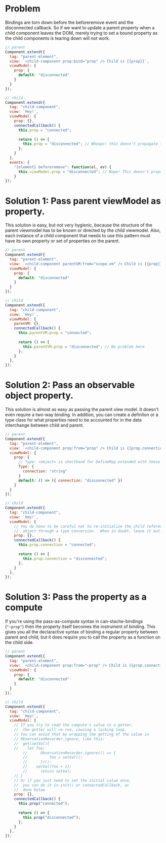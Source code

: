 # Problem

Bindings are torn down before the beforeremove event and the disconnected callback.  So if we want to update a parent
property when a child component leaves the DOM, merely trying to set a bound property as the child components is
tearing down will not work.

```js
// parent
Component.extend({
  tag: "parent-element",
  view: `<child-component prop:bind="prop" /> Child is {{prop}}`,
  viewModel: {
    prop: {
      default: "disconnected"
    }
  }
});

// child
Component.extend({
  tag: "child-component",
  view: `Hey!`,
  viewModel: {
    prop: {},
    connectedCallback() {
      this.prop = "connected";
      
      return () => {
        this.prop = "disconnected"; // Whoops! this doesn't propagate to the parent
      };
    }
  },
  events: {
    "{element} beforeremove": function(el, ev) {
      this.viewModel.prop = "disconnected"; // Nope! This doesn't propagate either.
    }
});
```

# Solution 1: Pass parent viewModel as property.
This solution is easy, but not very hygienic, because the structure of the parent viewmodel 
has to be known or directed by the child viewmodel.  Also, each instance of a child component
that needs to use this pattern must have its own property or set of properties on the parent.

```js
// parent
Component.extend({
  tag: "parent-element",
  view: `<child-component parentVM:from="scope.vm" /> Child is {{prop}}`,
  viewModel: {
    prop: {
      default: "disconnected"
    }
  }
});

// child
Component.extend({
  tag: "child-component",
  view: `Hey!`,
  viewModel: {
    parenVM: {},
    connectedCallback() {
      this.parentVM.prop = "connected";
      
      return () => {
        this.parentVM.prop = "disconnected"; // No problem here
      };
    }
  },
});
```

# Solution 2: Pass an observable object property.
This solution is almost as easy as passing the parent view model. It doesn't even require a two-way
binding. In addition, you can create a definiton or a type class for what properties need to be
accounted for in the data interchange between child and parent.

```js
// parent
Component.extend({
  tag: "parent-element",
  view: `<child-component prop:from="prop" /> Child is {{prop.connection}}`,
  viewModel: {
    prop: {
      // Type: <object> is shorthand for DefineMap extended with these definitions
      Type: {
        connection: "string"
      }
      default: () => ({ connection: "disconnected" })
    }
  }
});

// child
Component.extend({
  tag: "child-component",
  view: `Hey!`,
  viewModel: {
    // You do have to be careful not to re-initialize the child reference to the
    //  object through a type conversion.  When in doubt, leave it out.
    prop: {},
    connectedCallback() {
      this.prop.connection = "connected";
      
      return () => {
        this.prop.connection = "disconnected";
      };
    }
  },
});
```

# Solution 3: Pass the property as a compute

If you're using the pass-as-compute syntax in can-stache-bindings (`"~prop"`) then the property itself
becomes the instrument of binding.  This gives you all the declaractive syntax of binding a regular
property between parent and child, but it does require you to call the property as a function on the
child side.

```js
// parent
Component.extend({
  tag: "parent-element",
  view: `<child-component prop:from="~prop" /> Child is {{prop.connection}}`,
  viewModel: {
    prop: {
      default: "disconnected"
    }
  }
});

// child
Component.extend({
  tag: "child-component",
  view: `Hey!`,
  viewModel: {
    // If you try to read the compute's value in a getter,
    //  the getter will re-run, causing a locking loop.
    // You can avoid that by wrapping the getting of the value in
    // ObservationRecorder.ignore, like this:
    // 	get(setVal){
    //    let foo;
		//		ObservationRecorder.ignore(() => {
		//			foo = setVal();
		//		})();
		//	  setVal(foo + 1);
		//		return setVal;
    // }
    // Or if you just need to set the initial value once,
    //  you can do it in init() or connectedCallback, as
    //  done below
    prop: {},
    connectedCallback() {
      this.prop("connected");
      
      return () => {
        this.prop("disconnected");
      };
    }
  },
});
```
